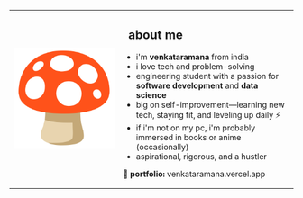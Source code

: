 <table>
  <tr>
    <td width="180">
      <img src="./images/favicon.jpg" width="180" height="180" alt="favicon">
    </td>
    <td>
      <h2 style="margin-left: 10px;">about me</h2>
      <ul>
        <li>i'm <strong>venkataramana</strong> from india</li>
        <li>i love tech and problem-solving</li>
        <li>engineering student with a passion for <strong>software development</strong> and <strong>data science</strong></li>
        <li>big on self-improvement—learning new tech, staying fit, and leveling up daily ⚡</li>
        <li>if i'm not on my pc, i'm probably immersed in books or anime (occasionally)</li>
        <li>aspirational, rigorous, and a hustler</li>
      </ul>
      <p>📌 <strong>portfolio:</strong> <a href="https://venkataramana.vercel.app/" style="text-decoration: none;">venkataramana.vercel.app</a></p>
    </td>
  </tr>
</table>
